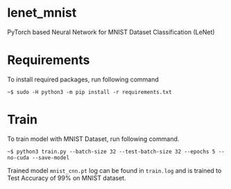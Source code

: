 # lenet_mnist
PyTorch based Neural Network for MNIST Dataset Classification (LeNet)

# Requirements

To install required packages, run following command

```
~$ sudo -H python3 -m pip install -r requirements.txt
```

# Train

To train model with MNIST Dataset, run following command.

```
~$ python3 train.py --batch-size 32 --test-batch-size 32 --epochs 5 --no-cuda --save-model
```

Trained model ```mnist_cnn.pt``` log can be found in ```train.log``` and is trained to Test Accuracy of 99% on MNIST dataset.



